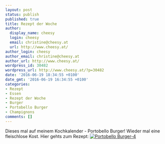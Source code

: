 ```yaml
---
layout: post
status: publish
published: true
title: Rezept der Woche
author:
  display_name: cheesy
  login: cheesy
  email: christine@cheesy.at
  url: http://www.cheesy.at/
author_login: cheesy
author_email: christine@cheesy.at
author_url: http://www.cheesy.at/
wordpress_id: 30482
wordpress_url: http://www.cheesy.at/?p=30482
date: '2016-06-19 18:34:55 +0100'
date_gmt: '2016-06-19 16:34:55 +0100'
categories:
- Rezept
- Essen
- Rezept der Woche
- Burger
- Portobello Burger
- Champignons
comments: []
---
```

Dieses mal auf meinem Kochkalender - Portobello Burger! Wieder mal eine fleischlose Kost.
Hier gehts zum Rezept:
[![Portobello Burger-4](http://www.cheesy.at/wp-content/uploads/Portobello-Burger-4.jpg)](http://www.cheesy.at/rezepte/hauptspeisen/gemuse/portobello-burger/)
